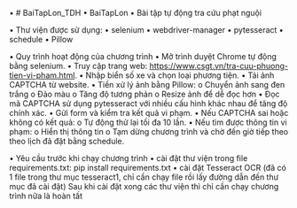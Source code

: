 •	# BaiTapLon_TDH
•	BaiTapLon
•	Bài tập tự động tra cứu phạt nguội

•	Thư viện được sử dụng:
•	selenium
•	webdriver-manager
•	pytesseract
•	schedule
•	Pillow

•	Quy trình hoạt động của chương trình
•	Mở trình duyệt Chrome tự động bằng selenium.
•	Truy cập trang web: https://www.csgt.vn/tra-cuu-phuong-tien-vi-pham.html.
•	Nhập biển số xe và chọn loại phương tiện.
•	Tải ảnh CAPTCHA từ website.
•	Tiền xử lý ảnh bằng Pillow:
  o	Chuyển ảnh sang đen trắng
  o	Đảo màu
  o	Tăng độ tương phản
  o	Resize ảnh để dễ đọc hơn
•	Đọc mã CAPTCHA sử dụng pytesseract với nhiều cấu hình khác nhau để tăng độ chính xác.
•	Gửi form và kiểm tra kết quả vi phạm.
•	Nếu CAPTCHA sai hoặc không có kết quả:
  o	Tự động thử lại tối đa 10 lần.
•	Nếu tìm được thông tin vi phạm:
  o	Hiển thị thông tin
  o	Tạm dừng chương trình và chờ đến giờ tiếp theo theo lịch đã đặt bằng schedule.

•	Yêu cầu trước khi chạy chương trình
•	cài đặt thư viện trong file requirements.txt: pip install requirements.txt
•	cài đặt Tesseract OCR (đã có 1 file trong thư mục tesseract1, chỉ cần chạy file rồi lấy đường dẫn đến thư mục đã cài đặt) Sau khi cài đặt xong các thư viện thì chỉ cần chạy chương trình nữa là hoàn tất
